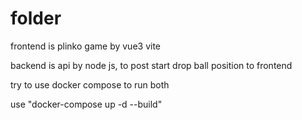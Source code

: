 # folder
frontend is plinko game by vue3 vite

backend is api by node js, to post start drop ball position to frontend

try to use docker compose to run both

use "docker-compose up -d --build"